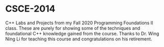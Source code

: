 # CSCE-2014
C++ Labs and Projects from my Fall 2020 Programming Foundations II class. These are purely for showing some of the techniques and foundational C++ knowledge gained from the course. Thanks to Dr. Wing Ning Li for teaching this course and congratulations on his retirement.
